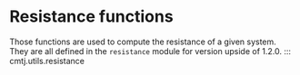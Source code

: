 # Resistance functions
Those functions are used to compute the resistance of a given system.
They are all defined in the `resistance` module for version upside of 1.2.0.
::: cmtj.utils.resistance
